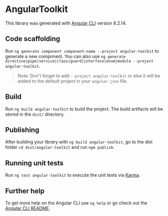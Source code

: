 # AngularToolkit

This library was generated with [Angular CLI](https://github.com/angular/angular-cli) version 8.2.14.

## Code scaffolding

Run `ng generate component component-name --project angular-toolkit` to generate a new component. You can also use `ng generate directive|pipe|service|class|guard|interface|enum|module --project angular-toolkit`.
> Note: Don't forget to add `--project angular-toolkit` or else it will be added to the default project in your `angular.json` file. 

## Build

Run `ng build angular-toolkit` to build the project. The build artifacts will be stored in the `dist/` directory.

## Publishing

After building your library with `ng build angular-toolkit`, go to the dist folder `cd dist/angular-toolkit` and run `npm publish`.

## Running unit tests

Run `ng test angular-toolkit` to execute the unit tests via [Karma](https://karma-runner.github.io).

## Further help

To get more help on the Angular CLI use `ng help` or go check out the [Angular CLI README](https://github.com/angular/angular-cli/blob/master/README.md).
